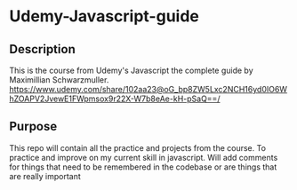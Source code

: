 # Udemy-Javascript-guide

## Description
This is the course from Udemy's Javascript the complete guide
by Maximillian Schwarzmuller.
https://www.udemy.com/share/102aa23@oG_bp8ZW5Lxc2NCH16yd0IO6WhZOAPV2JvewE1FWpmsox9r22X-W7b8eAe-kH-pSaQ==/

## Purpose
This repo will contain all the practice and projects from the course.
To practice and improve on my current skill in javascript.
Will add comments for things that need to be remembered in the codebase or are things that are really important
